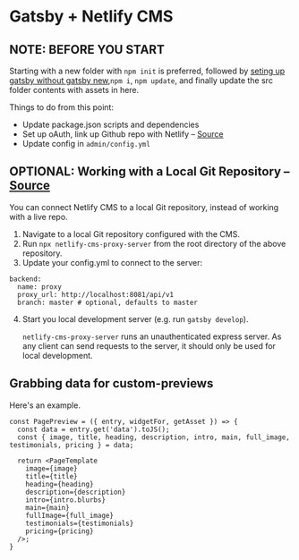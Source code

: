 # Gatsby + Netlify CMS
## NOTE: BEFORE YOU START
Starting with a new folder with `npm init` is preferred, followed by [seting up gatsby without gatsby new](https://www.gatsbyjs.org/docs/setting-up-gatsby-without-gatsby-new/),`npm i`, `npm update`, and finally update the src folder contents with assets in here.

Things to do from this point:
- Update package.json scripts and dependencies
- Set up oAuth, link up Github repo with Netlify – [Source](https://www.gatsbyjs.org/tutorial/blog-netlify-cms-tutorial)
- Update config in `admin/config.yml`


## OPTIONAL: Working with a Local Git Repository – [Source](https://www.netlifycms.org/docs/beta-features/#working-with-a-local-git-repository)
You can connect Netlify CMS to a local Git repository, instead of working with a live repo.
1. Navigate to a local Git repository configured with the CMS.
2. Run `npx netlify-cms-proxy-server` from the root directory of the above repository.
3. Update your config.yml to connect to the server:
```
backend:
  name: proxy
  proxy_url: http://localhost:8081/api/v1
  branch: master # optional, defaults to master
```
4. Start you local development server (e.g. run `gatsby develop`).

   `netlify-cms-proxy-server` runs an unauthenticated express server. As any client can send requests to the server, it should only be used for local development.
   
## Grabbing data for custom-previews
Here's an example.
```
const PagePreview = ({ entry, widgetFor, getAsset }) => {
  const data = entry.get('data').toJS();
  const { image, title, heading, description, intro, main, full_image, testimonials, pricing } = data;

  return <PageTemplate
    image={image}
    title={title}
    heading={heading}
    description={description}
    intro={intro.blurbs}
    main={main}
    fullImage={full_image}
    testimonials={testimonials}
    pricing={pricing}
  />;
}
```

